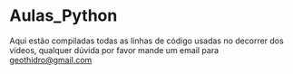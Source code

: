 # Aulas_Python
Aqui estão compiladas todas as linhas de código usadas no decorrer dos vídeos, qualquer dúvida por favor mande um email para geothidro@gmail.com
